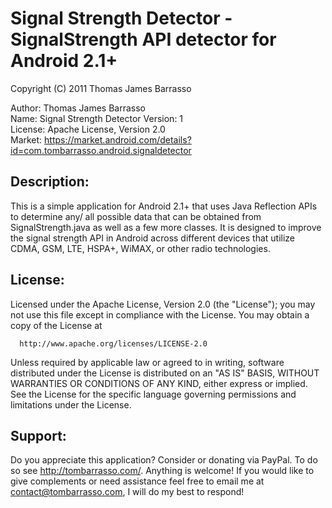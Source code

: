 Signal Strength Detector - SignalStrength API detector for Android 2.1+
=============

Copyright (C) 2011 Thomas James Barrasso

Author: Thomas James Barrasso  
Name: Signal Strength Detector 
Version: 1  
License: Apache License, Version 2.0  
Market: https://market.android.com/details?id=com.tombarrasso.android.signaldetector  

Description:
-------

This is a simple application for Android 2.1+ that uses Java Reflection APIs to determine any/ all possible data that can be obtained from SignalStrength.java as well as a few more classes. It is designed to improve the signal strength API in Android across different devices that utilize CDMA, GSM, LTE, HSPA+, WiMAX, or other radio technologies.

License:
-------

Licensed under the Apache License, Version 2.0 (the "License");
you may not use this file except in compliance with the License.
You may obtain a copy of the License at

      http://www.apache.org/licenses/LICENSE-2.0

Unless required by applicable law or agreed to in writing, software
distributed under the License is distributed on an "AS IS" BASIS,
WITHOUT WARRANTIES OR CONDITIONS OF ANY KIND, either express or implied.
See the License for the specific language governing permissions and
limitations under the License.

Support:
-------

Do you appreciate this application? Consider or donating via PayPal. To do so see http://tombarrasso.com/. Anything is welcome! If you would like to give complements or need assistance feel free to email me at contact@tombarrasso.com, I will do my best to respond!